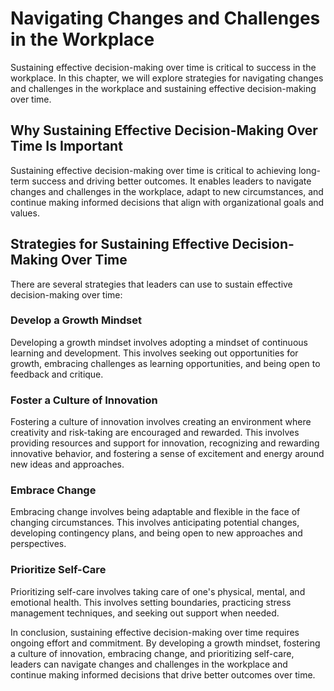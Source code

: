 Navigating Changes and Challenges in the Workplace
=============================================================================================================

Sustaining effective decision-making over time is critical to success in the workplace. In this chapter, we will explore strategies for navigating changes and challenges in the workplace and sustaining effective decision-making over time.

Why Sustaining Effective Decision-Making Over Time Is Important
---------------------------------------------------------------

Sustaining effective decision-making over time is critical to achieving long-term success and driving better outcomes. It enables leaders to navigate changes and challenges in the workplace, adapt to new circumstances, and continue making informed decisions that align with organizational goals and values.

Strategies for Sustaining Effective Decision-Making Over Time
-------------------------------------------------------------

There are several strategies that leaders can use to sustain effective decision-making over time:

### Develop a Growth Mindset

Developing a growth mindset involves adopting a mindset of continuous learning and development. This involves seeking out opportunities for growth, embracing challenges as learning opportunities, and being open to feedback and critique.

### Foster a Culture of Innovation

Fostering a culture of innovation involves creating an environment where creativity and risk-taking are encouraged and rewarded. This involves providing resources and support for innovation, recognizing and rewarding innovative behavior, and fostering a sense of excitement and energy around new ideas and approaches.

### Embrace Change

Embracing change involves being adaptable and flexible in the face of changing circumstances. This involves anticipating potential changes, developing contingency plans, and being open to new approaches and perspectives.

### Prioritize Self-Care

Prioritizing self-care involves taking care of one's physical, mental, and emotional health. This involves setting boundaries, practicing stress management techniques, and seeking out support when needed.

In conclusion, sustaining effective decision-making over time requires ongoing effort and commitment. By developing a growth mindset, fostering a culture of innovation, embracing change, and prioritizing self-care, leaders can navigate changes and challenges in the workplace and continue making informed decisions that drive better outcomes over time.
